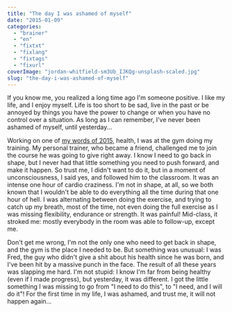 ```yaml
---
title: "The day I was ashamed of myself"
date: "2015-01-09"
categories: 
  - "brainer"
  - "en"
  - "fixtxt"
  - "fixlang"
  - "fixtags"
  - "fixurl"
coverImage: "jordan-whitfield-sm3Ub_IJKQg-unsplash-scaled.jpg"
slug: "the-day-i-was-ashamed-of-myself"
---
```


If you know me, you realized a long time ago I'm someone positive. I like my life, and I enjoy myself. Life is too short to be sad, live in the past or be annoyed by things you have the power to change or when you have no control over a situation. As long as I can remember, I've never been ashamed of myself, until yesterday...

Working on one of [my words of 2015](http://fred.dev/My-3-words-for-2015/ "My 3 words for 2015"), health, I was at the gym doing my training. My personal trainer, who became a friend, challenged me to join the course he was going to give right away. I know I need to go back in shape, but I never had that little something you need to push forward, and make it happen. So trust me, I didn't want to do it, but in a moment of unconsciousness, I said yes, and followed him to the classroom. It was an intense one hour of cardio craziness. I'm not in shape, at all, so we both known that I wouldn't be able to do everything all the time during that one hour of hell. I was alternating between doing the exercise, and trying to catch up my breath, most of the time, not even doing the full exercise as I was missing flexibility, endurance or strength. It was painful! Mid-class, it stroked me: mostly everybody in the room was able to follow-up, except me.

Don't get me wrong, I'm not the only one who need to get back in shape, and the gym is the place I needed to be. But something was unusual: I was Fred, the guy who didn't give a shit about his health since he was born, and I've been hit by a massive punch in the face. The result of all these years was slapping me hard. I'm not stupid: I know I'm far from being healthy (even if I made progress), but yesterday, it was different. I got the little something I was missing to go from "I need to do this", to "I need, and I will do it"! For the first time in my life, I was ashamed, and trust me, it will not happen again...
